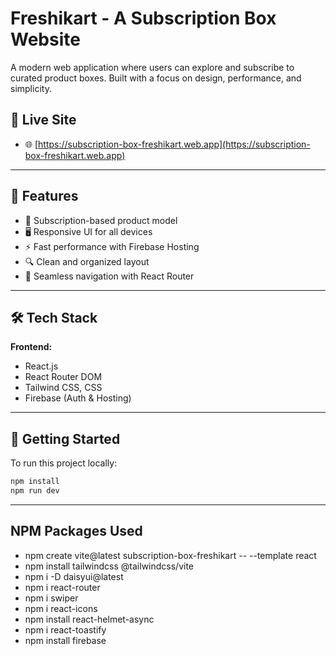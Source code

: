 # Freshikart - A Subscription Box Website

A modern web application where users can explore and subscribe to curated product boxes. Built with a focus on design, performance, and simplicity.

## 🔗 Live Site

- 🌐 [https://subscription-box-freshikart.web.app](https://subscription-box-freshikart.web.app)

---

## 🚀 Features

- 💼 Subscription-based product model
- 🖥️ Responsive UI for all devices
- ⚡ Fast performance with Firebase Hosting
- 🔍 Clean and organized layout
- 🔄 Seamless navigation with React Router

---

## 🛠️ Tech Stack

**Frontend:**

- React.js
- React Router DOM
- Tailwind CSS, CSS
- Firebase (Auth & Hosting)

---

## 📁 Getting Started

To run this project locally:

```bash
npm install
npm run dev
```

---

## NPM Packages Used

- npm create vite@latest subscription-box-freshikart -- --template react
- npm install tailwindcss @tailwindcss/vite
- npm i -D daisyui@latest
- npm i react-router
- npm i swiper
- npm i react-icons
- npm install react-helmet-async
- npm i react-toastify
- npm install firebase

